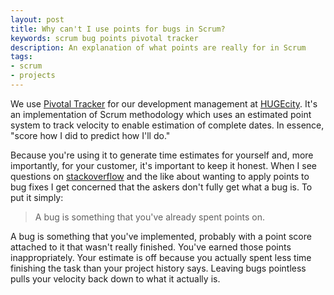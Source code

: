 ```yaml
---
layout: post
title: Why can't I use points for bugs in Scrum?
keywords: scrum bug points pivotal tracker
description: An explanation of what points are really for in Scrum
tags: 
- scrum
- projects
---
```


We use [Pivotal Tracker](http://www.pivotaltracker.com) for our development management at [HUGEcity](https://www.hugecity.us). It's an implementation of Scrum methodology which uses an estimated point system to track velocity to enable estimation of complete dates. In essence, "score how I did to predict how I'll do."

Because you're using it to generate time estimates for yourself and, more importantly, for your customer, it's important to keep it honest. When I see questions on [stackoverflow](http://stackoverflow.com) and the like about wanting to apply points to bug fixes I get concerned that the askers don't fully get what a bug is. To put it simply:

> A bug is something that you've already spent points on.

A bug is something that you've implemented, probably with a point score attached to it that wasn't really finished. You've earned those points inappropriately. Your estimate is off because you actually spent less time finishing the task than your project history says. Leaving bugs pointless pulls your velocity back down to what it actually is.